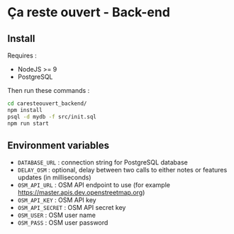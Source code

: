# Ça reste ouvert - Back-end

## Install

Requires :

* NodeJS >= 9
* PostgreSQL

Then run these commands :

```bash
cd caresteouvert_backend/
npm install
psql -d mydb -f src/init.sql
npm run start
```

## Environment variables

* `DATABASE_URL` : connection string for PostgreSQL database
* `DELAY_OSM` : optional, delay between two calls to either notes or features updates (in milliseconds)
* `OSM_API_URL` : OSM API endpoint to use (for example https://master.apis.dev.openstreetmap.org)
* `OSM_API_KEY` : OSM API key
* `OSM_API_SECRET` : OSM API secret key
* `OSM_USER` : OSM user name
* `OSM_PASS` : OSM user password

